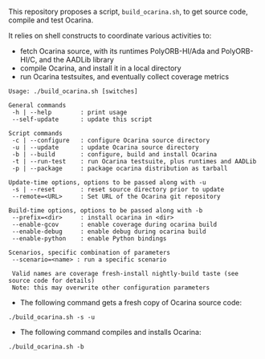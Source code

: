 This repository proposes a script, `build_ocarina.sh`, to get source
code, compile and test Ocarina.

It relies on shell constructs to coordinate various activities to:

- fetch Ocarina source, with its runtimes PolyORB-HI/Ada and
  PolyORB-HI/C, and the AADLib library
- compile Ocarina, and install it in a local directory
- run Ocarina testsuites, and eventually collect coverage metrics

```
Usage: ./build_ocarina.sh [switches]

General commands
 -h | --help        : print usage
 --self-update      : update this script

Script commands
 -c | --configure   : configure Ocarina source directory
 -u | --update      : update Ocarina source directory
 -b | --build       : configure, build and install Ocarina
 -t | --run-test    : run Ocarina testsuite, plus runtimes and AADLib
 -p | --package     : package ocarina distribution as tarball

Update-time options, options to be passed along with -u
 -s | --reset       : reset source directory prior to update
 --remote=<URL>     : Set URL of the Ocarina git repository

Build-time options, options to be passed along with -b
 --prefix=<dir>     : install ocarina in <dir>
 --enable-gcov      : enable coverage during ocarina build
 --enable-debug     : enable debug during ocarina build
 --enable-python    : enable Python bindings

Scenarios, specific combination of parameters
 --scenario=<name> : run a specific scenario

 Valid names are coverage fresh-install nightly-build taste (see source code for details)
 Note: this may overwrite other configuration parameters
```

* The following command gets a fresh copy of Ocarina source code:

```
./build_ocarina.sh -s -u
```

* The following command compiles and installs Ocarina:

```
./build_ocarina.sh -b
```
